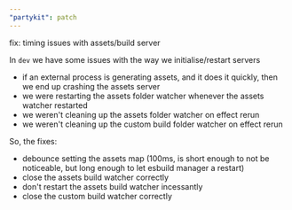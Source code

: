 ```yaml
---
"partykit": patch
---
```


fix: timing issues with assets/build server

In `dev` we have some issues with the way we initialise/restart servers

- if an external process is generating assets, and it does it quickly, then we end up crashing the assets server
- we were restarting the assets folder watcher whenever the assets watcher restarted
- we weren't cleaning up the assets folder watcher on effect rerun
- we weren't cleaning up the custom build folder watcher on effect rerun

So, the fixes:

- debounce setting the assets map (100ms, is short enough to not be noticeable, but long enough to let esbuild manager a restart)
- close the assets build watcher correctly
- don't restart the assets build watcher incessantly
- close the custom build watcher correctly

